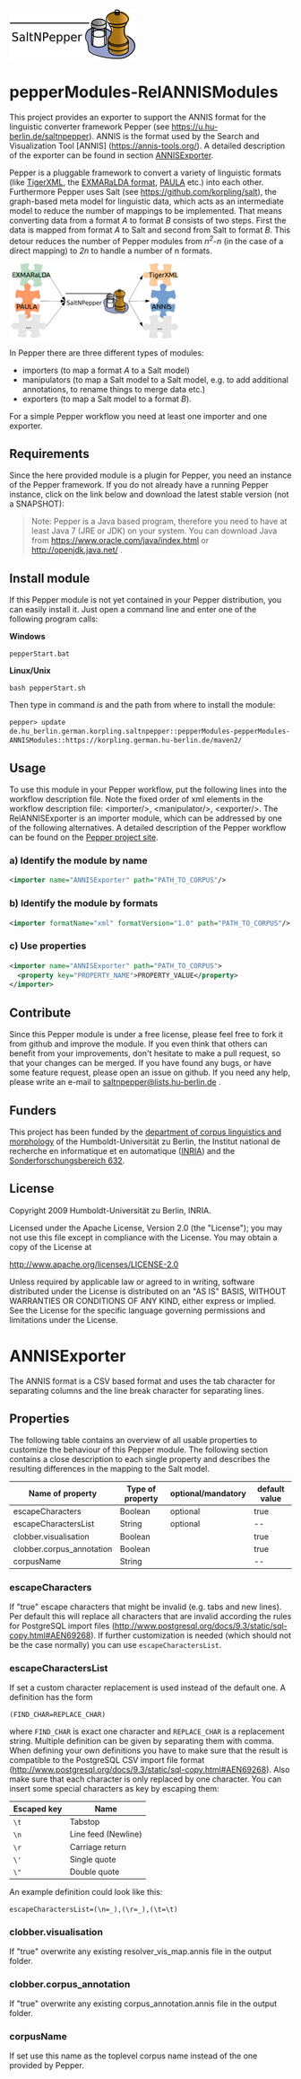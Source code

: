 ![SaltNPepper project](./gh-site/img/SaltNPepper_logo2010.png)
# pepperModules-RelANNISModules
This project provides an exporter to support the ANNIS format for the linguistic converter framework Pepper (see https://u.hu-berlin.de/saltnpepper). ANNIS is the format used by the Search and Visualization Tool [ANNIS] (https://annis-tools.org/). A detailed description of the exporter can be found in section [ANNISExporter](#details).

Pepper is a pluggable framework to convert a variety of linguistic formats (like [TigerXML](http://www.ims.uni-stuttgart.de/forschung/ressourcen/werkzeuge/TIGERSearch/doc/html/TigerXML.html), the [EXMARaLDA format](http://www.exmaralda.org/), [PAULA](http://www.sfb632.uni-potsdam.de/paula.html) etc.) into each other. Furthermore Pepper uses Salt (see https://github.com/korpling/salt), the graph-based meta model for linguistic data, which acts as an intermediate model to reduce the number of mappings to be implemented. That means converting data from a format _A_ to format _B_ consists of two steps. First the data is mapped from format _A_ to Salt and second from Salt to format _B_. This detour reduces the number of Pepper modules from _n<sup>2</sup>-n_ (in the case of a direct mapping) to _2n_ to handle a number of n formats.

![n:n mappings via SaltNPepper](./gh-site/img/puzzle.png)

In Pepper there are three different types of modules:
* importers (to map a format _A_ to a Salt model)
* manipulators (to map a Salt model to a Salt model, e.g. to add additional annotations, to rename things to merge data etc.)
* exporters (to map a Salt model to a format _B_).

For a simple Pepper workflow you need at least one importer and one exporter.

## Requirements
Since the here provided module is a plugin for Pepper, you need an instance of the Pepper framework. If you do not already have a running Pepper instance, click on the link below and download the latest stable version (not a SNAPSHOT):

> Note:
> Pepper is a Java based program, therefore you need to have at least Java 7 (JRE or JDK) on your system. You can download Java from https://www.oracle.com/java/index.html or http://openjdk.java.net/ .


## Install module
If this Pepper module is not yet contained in your Pepper distribution, you can easily install it. Just open a command line and enter one of the following program calls:

**Windows**
```
pepperStart.bat 
```

**Linux/Unix**
```
bash pepperStart.sh 
```

Then type in command *is* and the path from where to install the module:
```
pepper> update de.hu_berlin.german.korpling.saltnpepper::pepperModules-pepperModules-ANNISModules::https://korpling.german.hu-berlin.de/maven2/
```

## Usage
To use this module in your Pepper workflow, put the following lines into the workflow description file. Note the fixed order of xml elements in the workflow description file: &lt;importer/>, &lt;manipulator/>, &lt;exporter/>. The RelANNISExporter is an importer module, which can be addressed by one of the following alternatives.
A detailed description of the Pepper workflow can be found on the [Pepper project site](https://u.hu-berlin.de/saltnpepper). 

### a) Identify the module by name

```xml
<importer name="ANNISExporter" path="PATH_TO_CORPUS"/>
```

### b) Identify the module by formats
```xml
<importer formatName="xml" formatVersion="1.0" path="PATH_TO_CORPUS"/>
```

### c) Use properties
```xml
<importer name="ANNISExporter" path="PATH_TO_CORPUS">
  <property key="PROPERTY_NAME">PROPERTY_VALUE</property>
</importer>
```

## Contribute
Since this Pepper module is under a free license, please feel free to fork it from github and improve the module. If you even think that others can benefit from your improvements, don't hesitate to make a pull request, so that your changes can be merged.
If you have found any bugs, or have some feature request, please open an issue on github. If you need any help, please write an e-mail to saltnpepper@lists.hu-berlin.de .

## Funders
This project has been funded by the [department of corpus linguistics and morphology](https://www.linguistik.hu-berlin.de/institut/professuren/korpuslinguistik/) of the Humboldt-Universität zu Berlin, the Institut national de recherche en informatique et en automatique ([INRIA](www.inria.fr/en/)) and the [Sonderforschungsbereich 632](https://www.sfb632.uni-potsdam.de/en/). 

## License
  Copyright 2009 Humboldt-Universität zu Berlin, INRIA.

  Licensed under the Apache License, Version 2.0 (the "License");
  you may not use this file except in compliance with the License.
  You may obtain a copy of the License at
 
  http://www.apache.org/licenses/LICENSE-2.0

  Unless required by applicable law or agreed to in writing, software
  distributed under the License is distributed on an "AS IS" BASIS,
  WITHOUT WARRANTIES OR CONDITIONS OF ANY KIND, either express or implied.
  See the License for the specific language governing permissions and
  limitations under the License.


# <a name="details">ANNISExporter</a>

The ANNIS format is a CSV based format and uses the tab character for separating columns and the line break character 
for separating lines.

## Properties

The following table contains an overview of all usable
properties to customize the behaviour of this Pepper module. The following section contains a close
description to each single property and describes the resulting differences in the mapping to the Salt
model.

|Name of property                  |Type of property |optional/mandatory |default value|
|----------------------------------|-----------------|-------------------|-------------|
|escapeCharacters                  |Boolean           | optional          |true         |
|escapeCharactersList              |String           | optional          |--           | 
|clobber.visualisation             |Boolean          |                   |true         |
|clobber.corpus_annotation         |Boolean          |                   |true         |
|corpusName                        |String           |                   |--           |

### escapeCharacters

If "true" escape characters that might be invalid (e.g. tabs and new lines).
Per default this will replace all characters that are invalid according the rules for 
PostgreSQL import files (http://www.postgresql.org/docs/9.3/static/sql-copy.html#AEN69268).
If further customization is needed (which should not be the case normally) you can use `escapeCharactersList`.

### escapeCharactersList

If set a custom character replacement is used instead of the default one.
A definition has the form
```
(FIND_CHAR=REPLACE_CHAR)
```
where `FIND_CHAR` is exact one character and `REPLACE_CHAR` is a replacement string.
Multiple definition can be given by separating them with comma.
When defining your own definitions you have to make sure that the result is compatible to the
PostgreSQL CSV import file format (http://www.postgresql.org/docs/9.3/static/sql-copy.html#AEN69268).
Also make sure that each character is only replaced by one character.
You can insert some special characters as key by escaping them:

|Escaped key | Name    |
|------------|---------|
| `\t`       | Tabstop |
| `\n`       | Line feed (Newline) |
| `\r`       | Carriage return |
| `\'`       | Single quote |
| `\"`       | Double quote |

An example definition could look like this:
```
escapeCharactersList=(\n=_),(\r=_),(\t=\t)
```

### clobber.visualisation

If "true" overwrite any existing resolver_vis_map.annis file in the output folder.

### clobber.corpus_annotation

If "true" overwrite any existing corpus_annotation.annis file in the output folder.

### corpusName

If set use this name as the toplevel corpus name instead of the one provided by Pepper.
